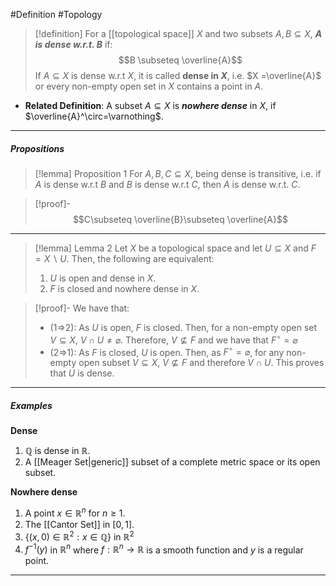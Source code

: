 #Definition #Topology 

> [!definition]
> For a [[topological space]] $X$ and two subsets $A,B \subseteq X$, ***$A$ is dense w.r.t. $B$*** if: $$B \subseteq \overline{A}$$
> If $A\subseteq X$ is dense w.r.t $X$, it is called **dense in $X$**, i.e. $X =\overline{A}$ or every non-empty open set in $X$ contains a point in $A$.
- **Related Definition**: A subset $A\subseteq X$ is ***nowhere dense*** in $X$, if $\overline{A}^\circ=\varnothing$.
---
##### Propositions
> [!lemma] Proposition 1
> For $A,B,C \subseteq X$, being dense is transitive, i.e. if $A$ is dense w.r.t $B$ and $B$ is dense w.r.t $C$, then $A$ is dense w.r.t. $C$.

> [!proof]-
> $$C\subseteq \overline{B}\subseteq \overline{A}$$
---
> [!lemma] Lemma 2
> Let $X$ be a topological space and let $U\subseteq X$ and $F= X \backslash U$. Then, the following are equivalent:
> 1. $U$ is open and dense in $X$.
> 2. $F$ is closed and nowhere dense in $X$. 

> [!proof]-
> We have that: 
> - (1=>2): As $U$ is open, $F$ is closed. Then, for a non-empty open set $V\subseteq X$, $V \cap U\neq \varnothing$. Therefore, $V\not\subseteq F$ and we have that $F^\circ=\varnothing$
> - (2=>1): As $F$ is closed, $U$ is open. Then, as $F^\circ = \varnothing$, for any non-empty open subset $V\subseteq X$, $V\not\subseteq F$ and therefore $V \cap U$. This proves that $U$ is dense.
---
##### Examples
**Dense**
1. $\mathbb{Q}$ is dense in $\mathbb{R}$.
2. A [[Meager Set|generic]] subset of a complete metric space or its open subset.
  
**Nowhere dense**
1. A point $x\in \mathbb{R}^n$ for $n\geq 1$.
2. The [[Cantor Set]] in $[0,1]$.
3. $\{ (x,0)\in\mathbb{R}^{2}: x\in \mathbb{Q} \}$ in $\mathbb{R}^{2}$
4. $f^{-1}(y)$ in $\mathbb{R}^n$ where $f:\mathbb{R}^n\to \mathbb{R}$ is a smooth function and $y$ is a regular point. 
---
